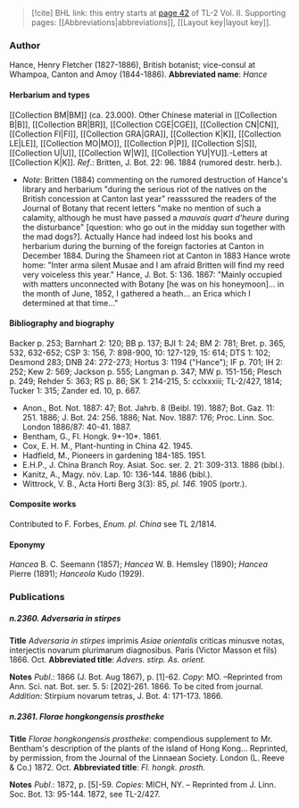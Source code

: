 > [!cite] BHL link: this entry starts at [page 42](https://www.biodiversitylibrary.org/page/33068284) of TL-2 Vol. II.
> Supporting pages: [[Abbreviations|abbreviations]], [[Layout key|layout key]].

### Author

Hance, Henry Fletcher (1827-1886), British botanist; vice-consul at Whampoa, Canton and Amoy (1844-1886). 
**Abbreviated name**: *Hance*

#### Herbarium and types

[[Collection BM|BM]] (ca. 23.000). Other Chinese material in [[Collection B|B]], [[Collection BR|BR]], [[Collection CGE|CGE]], [[Collection CN|CN]], [[Collection FI|FI]], [[Collection GRA|GRA]], [[Collection K|K]], [[Collection LE|LE]], [[Collection MO|MO]], [[Collection P|P]], [[Collection S|S]], [[Collection U|U]], [[Collection W|W]], [[Collection YU|YU]].-Letters at [[Collection K|K]].
*Ref*.: Britten, J. Bot. 22: 96. 1884 (rumored destr. herb.).
- *Note*: Britten (1884) commenting on the rumored destruction of Hance's library and herbarium "during the serious riot of the natives on the British concession at Canton last year" reasssured the readers of the Journal of Botany that recent letters "make no mention of such a calamity, although he must have passed a *mauvais quart d'heure* during the disturbance" \[question: who go out in the midday sun together with the mad dogs?\]. Actually Hance had indeed lost his books and herbarium during the burning of the foreign factories at Canton in December 1884. During the Shameen riot at Canton in 1883 Hance wrote home: "Inter arma silent Musae and I am afraid Britten will find my reed very voiceless this year." Hance, J. Bot. 5: 136. 1867: "Mainly occupied with matters unconnected with Botany \[he was on his honeymoon\]... in the month of June, 1852, I gathered a heath... an Erica which I determined at that time..."

#### Bibliography and biography

Backer p. 253; Barnhart 2: 120; BB p. 137; BJI 1: 24; BM 2: 781; Bret. p. 365, 532, 632-652; CSP 3: 156, 7: 898-900, 10: 127-129, 15: 614; DTS 1: 102; Desmond 283; DNB 24: 272-273; Hortus 3: 1194 ("Hance"); IF p. 701; IH 2: 252; Kew 2: 569; Jackson p. 555; Langman p. 347; MW p. 151-156; Plesch p. 249; Rehder 5: 363; RS p. 86; SK 1: 214-215, 5: cclxxxiii; TL-2/427, 1814; Tucker 1: 315; Zander ed. 10, p. 667.
- Anon., Bot. Not. 1887: 47; Bot. Jahrb. 8 (Beibl. 19). 1887; Bot. Gaz. 11: 251. 1886; J. Bot. 24: 256. 1886; Nat. Nov. 1887: 176; Proc. Linn. Soc. London 1886/87: 40-41. 1887.
- Bentham, G., Fl. Hongk. 9\*-10\*. 1861.
- Cox, E. H. M., Plant-hunting in China 42. 1945.
- Hadfield, M., Pioneers in gardening 184-185. 1951.
- E.H.P., J. China Branch Roy. Asiat. Soc. ser. 2. 21: 309-313. 1886 (bibl.).
- Kanitz, A., Magy. növ. Lap. 10: 136-144. 1886 (bibl.).
- Wittrock, V. B., Acta Horti Berg 3(3): 85, *pl. 146.* 1905 (portr.).

#### Composite works

Contributed to F. Forbes, *Enum. pl. China* see TL 2/1814.

#### Eponymy

*Hancea* B. C. Seemann (1857); *Hancea* W. B. Hemsley (1890); *Hancea* Pierre (1891); *Hanceola* Kudo (1929).

### Publications

##### n.2360. Adversaria in stirpes

**Title**
*Adversaria in stirpes* imprimis *Asiae orientalis* criticas minusve notas, interjectis novarum plurimarum diagnosibus. Paris (Victor Masson et fils) 1866. Oct.
**Abbreviated title**: *Advers. stirp. As. orient.*

**Notes**
*Publ*.: 1866 (J. Bot. Aug 1867), p. \[1\]-62. *Copy*: MO. –Reprinted from Ann. Sci. nat. Bot. ser. 5. 5: \[202\]-261. 1866. To be cited from journal.
*Addition*: Stirpium novarum tetras, J. Bot. 4: 171-173. 1866.

##### n.2361. Florae hongkongensis prostheke

**Title**
*Florae hongkongensis prostheke*: compendious supplement to Mr. Bentham's description of the plants of the island of Hong Kong... Reprinted, by permission, from the Journal of the Linnaean Society. London (L. Reeve & Co.) 1872. Oct.
**Abbreviated title**: *Fl. hongk. prosth.*

**Notes**
*Publ*.: 1872, p. \[5\]-59. *Copies*: MICH, NY. – Reprinted from J. Linn. Soc. Bot. 13: 95-144. 1872, see TL-2/427.

